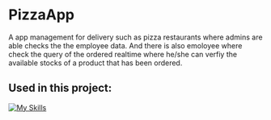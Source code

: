 # PizzaApp

A app management for delivery such as pizza restaurants where admins are able checks the the employee data. And there is also emoloyee where check the query
of the ordered realtime where he/she can verfiy the available stocks of a product that has been ordered. 

## Used in this project:
[![My Skills](https://skillicons.dev/icons?i=gradle,java,vscode,mysql&perline=3)](https://skillicons.dev)
